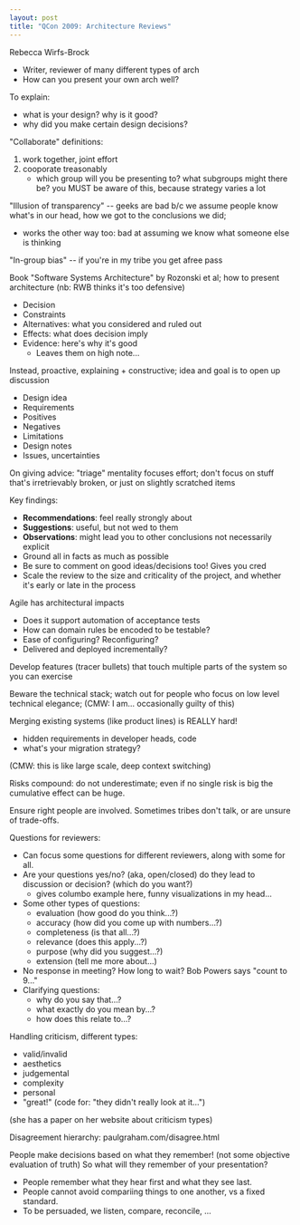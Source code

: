 ```yaml
---
layout: post
title: "QCon 2009: Architecture Reviews"
---
```




<p>Rebecca Wirfs-Brock</p>

<ul>
<li>Writer, reviewer of many different types of arch</li>
<li>How can you present your own arch well?</li>
</ul>

<p>To explain:</p>

<ul>
<li>what is your design? why is it good?</li>
<li>why did you make certain design decisions?</li>
</ul>

<p>"Collaborate" definitions:</p>

<ol>
<li>work together, joint effort</li>
<li>cooporate treasonably
<ul>
<li>which group will you be presenting to? what subgroups might
there be? you MUST be aware of this, because strategy
varies a lot</li>
</ul></li>
</ol>

<p>"Illusion of transparency" -- geeks are bad b/c we assume people
know what's in our head, how we got to the conclusions we did;</p>

<ul>
<li>works the other way too: bad at assuming we know what
someone else is thinking</li>
</ul>

<p>"In-group bias" -- if you're in my tribe you get  afree pass</p>

<p>Book "Software Systems Architecture" by Rozonski et al; how to
present architecture (nb: RWB thinks it's too defensive)</p>

<ul>
<li>Decision</li>
<li>Constraints</li>
<li>Alternatives: what you considered and ruled out</li>
<li>Effects: what does decision imply</li>
<li>Evidence: here's why it's good
<ul>
<li>Leaves them on high note...</li>
</ul></li>
</ul>

<p>Instead, proactive, explaining + constructive; idea and goal is
to open up discussion</p>

<ul>
<li>Design idea</li>
<li>Requirements</li>
<li>Positives</li>
<li>Negatives</li>
<li>Limitations</li>
<li>Design notes</li>
<li>Issues, uncertainties</li>
</ul>

<p>On giving advice: "triage" mentality focuses effort; don't focus
on stuff that's irretrievably broken, or just on slightly
scratched items</p>

<p>Key findings:</p>

<ul>
<li><strong>Recommendations</strong>: feel really strongly about</li>
<li><strong>Suggestions</strong>: useful, but not wed to them</li>
<li><strong>Observations</strong>: might lead you to other conclusions not
necessarily explicit</li>
<li>Ground all in facts as much as possible</li>
<li>Be sure to comment on good ideas/decisions too! Gives you cred</li>
<li>Scale the review to the size and criticality of the project,
and whether it's early or late in the process</li>
</ul>

<p>Agile has architectural impacts</p>

<ul>
<li>Does it support automation of acceptance tests</li>
<li>How can domain rules be encoded to be testable? </li>
<li>Ease of configuring? Reconfiguring?</li>
<li>Delivered and deployed incrementally?</li>
</ul>

<p>Develop features (tracer bullets) that touch multiple parts of
the system so you can exercise</p>

<p>Beware the technical stack; watch out for people who focus on
low level technical elegance; (CMW: I am... occasionally guilty
of this)</p>

<p>Merging existing systems (like product lines) is REALLY hard!</p>

<ul>
<li>hidden requirements in developer heads, code</li>
<li>what's your migration strategy?</li>
</ul>

<p>(CMW: this is like large scale, deep context switching)</p>

<p>Risks compound: do not underestimate; even if no single risk is
big the cumulative effect can be huge.</p>

<p>Ensure right people are involved. Sometimes tribes don't talk,
or are unsure of trade-offs. </p>

<p>Questions for reviewers:</p>

<ul>
<li>Can focus some questions for different reviewers, along
with some for all. </li>
<li>Are your questions yes/no? (aka, open/closed) do they lead
to discussion or decision? (which do you want?)
<ul>
<li>gives columbo example here, funny visualizations in my
head...</li>
</ul></li>
<li>Some other types of questions:
<ul>
<li>evaluation (how good do you think...?)</li>
<li>accuracy (how did you come up with numbers...?)</li>
<li>completeness (is that all...?)</li>
<li>relevance (does this apply...?)</li>
<li>purpose (why did you suggest...?)</li>
<li>extension (tell me more about...)</li>
</ul></li>
<li>No response in meeting? How long to wait? Bob Powers says
"count to 9..."</li>
<li>Clarifying questions:
<ul>
<li>why do you say that...?</li>
<li>what exactly do you mean by...?</li>
<li>how does this relate to...?</li>
</ul></li>
</ul>

<p>Handling criticism, different types:</p>

<ul>
<li>valid/invalid</li>
<li>aesthetics</li>
<li>judgemental</li>
<li>complexity</li>
<li>personal</li>
<li>"great!" (code for: "they didn't really look at it...")</li>
</ul>

<p>(she has a paper on her website about criticism types)</p>

<p>Disagreement hierarchy: paulgraham.com/disagree.html</p>

<p>People make decisions based on what they remember! (not some
objective evaluation of truth) So what will they remember of your
presentation?</p>

<ul>
<li>People remember what they hear first and what they see
last.</li>
<li>People cannot avoid compariing things to one another,
vs a fixed standard.</li>
<li>To be persuaded, we listen, compare, reconcile, ...</li>
</ul>



